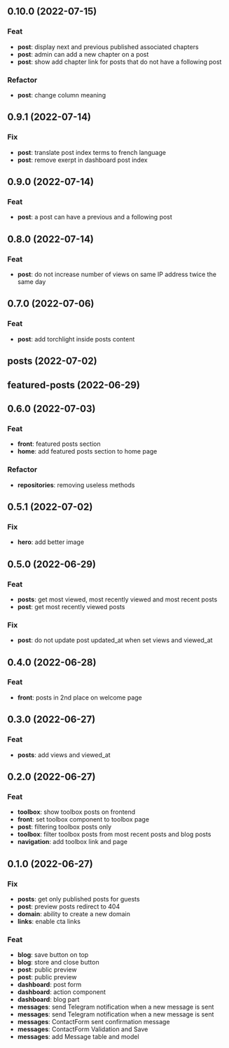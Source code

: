## 0.10.0 (2022-07-15)

### Feat

- **post**: display next and previous published associated chapters
- **post**: admin can add a new chapter on a post
- **post**: show add chapter link for posts that do not have a following post

### Refactor

- **post**: change column meaning

## 0.9.1 (2022-07-14)

### Fix

- **post**: translate post index terms to french language
- **post**: remove exerpt in dashboard post index

## 0.9.0 (2022-07-14)

### Feat

- **post**: a post can have a previous and a following post

## 0.8.0 (2022-07-14)

### Feat

- **post**: do not increase number of views on same IP address twice the same day

## 0.7.0 (2022-07-06)

### Feat

- **post**: add torchlight inside posts content

## posts (2022-07-02)

## featured-posts (2022-06-29)

## 0.6.0 (2022-07-03)

### Feat

- **front**: featured posts section
- **home**: add featured posts section to home page

### Refactor

- **repositories**: removing useless methods

## 0.5.1 (2022-07-02)

### Fix

- **hero**: add better image

## 0.5.0 (2022-06-29)

### Feat

- **posts**: get most viewed, most recently viewed and most recent posts
- **post**: get most recently viewed posts

### Fix

- **post**: do not update post updated_at when set views and viewed_at

## 0.4.0 (2022-06-28)

### Feat

- **front**: posts in 2nd place on welcome page

## 0.3.0 (2022-06-27)

### Feat

- **posts**: add views and viewed_at

## 0.2.0 (2022-06-27)

### Feat

- **toolbox**: show toolbox posts on frontend
- **front**: set toolbox component to toolbox page
- **post**: filtering toolbox posts only
- **toolbox**: filter toolbox posts from most recent posts and blog posts
- **navigation**: add toolbox link and page

## 0.1.0 (2022-06-27)

### Fix

- **posts**: get only published posts for guests
- **post**: preview posts redirect to 404
- **domain**: ability to create a new domain
- **links**: enable cta links

### Feat

- **blog**: save button on top
- **blog**: store and close button
- **post**: public preview
- **post**: public preview
- **dashboard**: post form
- **dashboard**: action component
- **dashboard**: blog part
- **messages**: send Telegram notification when a new message is sent
- **messages**: send Telegram notification when a new message is sent
- **messages**: ContactForm sent confirmation message
- **messages**: ContactForm Validation and Save
- **messages**: add Message table and model
